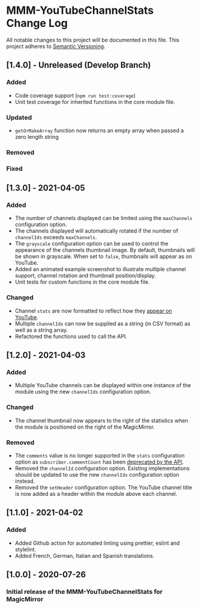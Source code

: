 # MMM-YouTubeChannelStats Change Log

All notable changes to this project will be documented in this file.
This project adheres to [Semantic Versioning](https://semver.org/).

## [1.4.0] - Unreleased (Develop Branch)

### Added

- Code coverage support (`npm run test:coverage`)
- Unit test coverage for inherited functions in the core module file.

### Updated

- `getOrMakeArray` function now returns an empty array when passed a zero length string

### Removed

### Fixed

## [1.3.0] - 2021-04-05

### Added

- The number of channels displayed can be limited using the `maxChannels` configuration option.
- The channels displayed will automatically rotated if the number of `channelIds` exceeds `maxChannels`.
- The `grayscale` configuration option can be used to control the appearance of the channels thumbnail image. By default, thumbnails will be shown in grayscale. When set to `false`, thumbnails will appear as on YouTube.
- Added an animated example screenshot to illustrate multiple channel support, channel rotation and thumbnail position/display.
- Unit tests for custom functions in the core module file.

### Changed

- Channel `stats` are now formatted to reflect how they [appear on YouTube](https://developers.google.com/youtube/v3/revision_history#september-10,-2019).
- Multiple `channelIds` can now be supplied as a string (in CSV format) as well as a string array.
- Refactored the functions used to call the API.

## [1.2.0] - 2021-04-03

### Added

- Multiple YouTube channels can be displayed within one instance of the module using the new `channelIds` configuration option.

### Changed

- The channel thumbnail now appears to the right of the statistics when the module is positioned on the right of the MagicMirror.

### Removed

- The `comments` value is no longer supported in the `stats` configuration option as `subscriber.commentCount` has been [deprecated by the API](https://developers.google.com/youtube/v3/revision_history#september-9,-2020).
- Removed the `channelId` configuration option. Existing implementations should be updated to use the new `channelIds` configuration option instead.
- Removed the `setHeader` configuration option. The YouTube channel title is now added as a header within the module above each channel.

## [1.1.0] - 2021-04-02

### Added

- Added Github action for automated linting using prettier, eslint and stylelint.
- Added French, German, Italian and Spanish translations.

## [1.0.0] - 2020-07-26

### Initial release of the MMM-YouTubeChannelStats for MagicMirror
